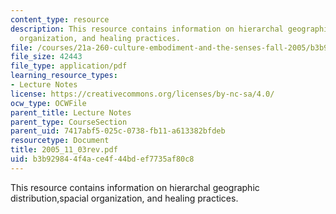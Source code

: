 ```yaml
---
content_type: resource
description: This resource contains information on hierarchal geographic distribution,spacial
  organization, and healing practices.
file: /courses/21a-260-culture-embodiment-and-the-senses-fall-2005/b3b929844f4ace4f44bdef7735af80c8_2005_11_03rev.pdf
file_size: 42443
file_type: application/pdf
learning_resource_types:
- Lecture Notes
license: https://creativecommons.org/licenses/by-nc-sa/4.0/
ocw_type: OCWFile
parent_title: Lecture Notes
parent_type: CourseSection
parent_uid: 7417abf5-025c-0738-fb11-a613382bfdeb
resourcetype: Document
title: 2005_11_03rev.pdf
uid: b3b92984-4f4a-ce4f-44bd-ef7735af80c8
---
```

This resource contains information on hierarchal geographic distribution,spacial organization, and healing practices.